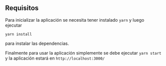 ## Requisitos

Para inicializar la aplicación se necesita tener instalado `yarn` y luego ejecutar

`yarn install`

para instalar las dependencias.

Finalmente para usar la aplicación simplemente se debe ejecutar `yarn start` y la aplicación estará en `http://localhost:3000/`
